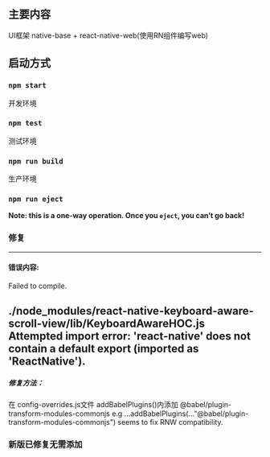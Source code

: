 <!--
 * @Description: In User Settings Edit
 * @Author: your name
 * @Date: 2019-08-09 10:48:43
 * @LastEditTime: 2020-06-17 14:43:21
 * @LastEditors: Song
 -->
 ## 主要内容

UI框架 native-base   +  react-native-web(使用RN组件编写web)

## 启动方式


### `npm start`

开发环境

### `npm test`

测试环境

### `npm run build`

生产环境

### `npm run eject`

**Note: this is a one-way operation. Once you `eject`, you can’t go back!**


### 修复
---
#### 错误内容:

 Failed to compile.

./node_modules/react-native-keyboard-aware-scroll-view/lib/KeyboardAwareHOC.js
Attempted import error: 'react-native' does not contain a default export (imported as 'ReactNative').
---
##### 修复方法：

在 config-overrides.js文件 addBabelPlugins()内添加 @babel/plugin-transform-modules-commonjs 
e.g ...addBabelPlugins(..."@babel/plugin-transform-modules-commonjs") seems to fix RNW compatibility.
### 新版已修复无需添加
